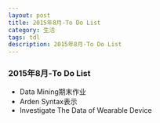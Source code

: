 ```yaml
---
layout: post
title: 2015年8月-To Do List
category: 生活
tags: tdl
description: 2015年8月-To Do List
---
```


### 2015年8月-To Do List

- <span class="delete-line">Data Mining期末作业</span>
- <span class="delete-line">Arden Syntax表示</span>
- Investigate The Data of Wearable Device